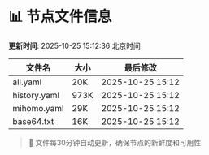 # 📊 节点文件信息

**更新时间**: 2025-10-25 15:12:36 北京时间

| 文件名 | 大小 | 最后修改 |
|--------|------|----------|
| all.yaml | 20K | 2025-10-25 15:12 |
| history.yaml | 973K | 2025-10-25 15:12 |
| mihomo.yaml | 29K | 2025-10-25 15:12 |
| base64.txt | 16K | 2025-10-25 15:12 |

> 🔄 文件每30分钟自动更新，确保节点的新鲜度和可用性
